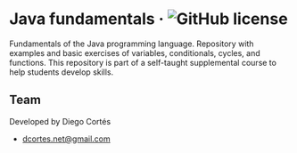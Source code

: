 # Java fundamentals &middot; ![GitHub license](https://img.shields.io/badge/license-MIT-blue.svg)

Fundamentals of the Java programming language. Repository with examples and basic exercises of variables, conditionals, cycles, and functions. This repository is part of a self-taught supplemental course to help students develop skills.

## Team

Developed by Diego Cortés

* dcortes.net@gmail.com